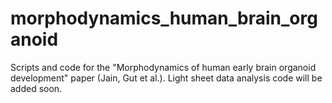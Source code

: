# morphodynamics_human_brain_organoid
Scripts and code for the "Morphodynamics of human early brain organoid development" paper (Jain, Gut et al.).
Light sheet data analysis code will be added soon.
